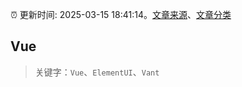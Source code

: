 :alarm_clock: 更新时间: 2025-03-15 18:41:14。[文章来源](/README.md)、[文章分类](/TAGS.md)

## Vue


> 关键字：`Vue`、`ElementUI`、`Vant`



